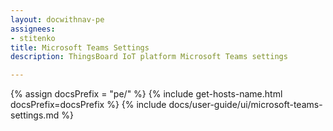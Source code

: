 ```yaml
---
layout: docwithnav-pe
assignees:
- stitenko
title: Microsoft Teams Settings
description: ThingsBoard IoT platform Microsoft Teams settings

---
```


{% assign docsPrefix = "pe/" %}
{% include get-hosts-name.html docsPrefix=docsPrefix %}
{% include docs/user-guide/ui/microsoft-teams-settings.md %}